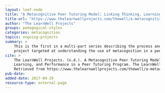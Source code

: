 ```yaml
---
layout: leaf-node
title: "A Metacognitive Peer Tutoring Model: Linking Thinking, Learning, and Performance in a Peer Tutoring Program"
title-url: "https://www.thelearnwellprojects.com/thewell/a-metacognitive-peer-tutoring-model-linking-thinking-learning-and-performance-in-a-peer-tutoring-program/"
author: "The LearnWell Projects"
groups: pedagogical-styles
categories: metacognition
topics: ongoing-projects
summary: >
    This is the first in a multi-part series describing the process and outcomes of a research
    project targeted at understanding the use of metacognition in a peer tutoring model.
cite: >
    The LearnWell Projects. (n.d.). A Metacognitive Peer Tutoring Model: Linking Thinking,
    Learning, and Performance in a Peer Tutoring Program. The LearnWell Projects.
    Retrieved from https://www.thelearnwellprojects.com/thewell/a-metacognitive-peer-tutoring-model-linking-thinking-learning-and-performance-in-a-peer-tutoring-program/
pub-date:
added-date: 2017-04-29
resource-type: external-page
---
```


